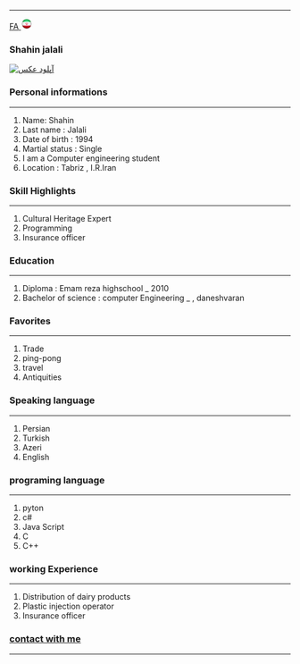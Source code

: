 
---
[FA](index.md)<a class="pt-trigger" href="index" data-animation="62"> <img src="img/Iran.png" width="20" height="20"/></a>

### Shahin jalali

<a href="https://uupload.ir/view/rnpj_whatsapp_image_2021-01-13_at_16.06.21.jpeg" target="_blank"><img src="https://uupload.ir/files/rnpj_whatsapp_image_2021-01-13_at_16.06.21_thumb.jpeg" border="0" alt="آپلود عکس" /></a>

### Personal informations

---
<ol>
  <li> Name: Shahin</li>
  <li> Last name : Jalali</li>
  <li> Date of birth : 1994</li>
  <li> Martial status : Single</li>
  <li> I am a Computer engineering student</li>
  <li> Location : Tabriz , I.R.Iran</li>
</ol>


### Skill Highlights

---
<ol>
  <li> Cultural Heritage Expert</li>
  <li>Programming</li>
  <li> Insurance officer</li>
</ol>

### Education

---
<ol>
<li> Diploma : Emam reza highschool
  _ 2010</li>
<li> Bachelor of science : computer Engineering
  _ , daneshvaran </li>
</ol>

### Favorites

---
<ol>
  <li> Trade</li>
  <li> ping-pong</li>
  <li> travel </li>
  <li> Antiquities </li>
</ol>

### Speaking language

---
<ol> 
  <li> Persian</li>
  <li> Turkish</li>
  <li> Azeri</li>
  <li> English</li>
</ol>

### programing language

---
<ol>
 <li> pyton</li>
 <li> c#</li>
 <li> Java Script</li>
 <li> C</li>
 <li> C++</li>
</ol>

### working Experience

---
<ol>
  <li>Distribution of dairy products</li>
  <li>Plastic injection operator</li>
  <li>Insurance officer</li>

</ol>

### [contact with me](shahinjalali9@yahoo.com)


--- 

